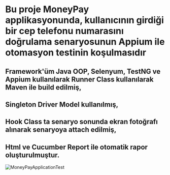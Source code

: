 # Bu proje MoneyPay applikasyonunda, kullanıcının girdiği bir cep telefonu numarasını doğrulama senaryosunun Appium ile otomasyon testinin koşulmasıdır
## Framework'üm Java OOP, Selenyum, TestNG ve Appium kullanılarak Runner Class kullanılarak Maven ile build edilmiş,
## Singleton Driver Model kullanılmış,
## Hook Class ta senaryo sonunda ekran fotoğrafı alınarak senaryoya attach edilmiş,
## Html ve Cucumber Report ile otomatik rapor oluşturulmuştur.

![MoneyPayApplicationTest](https://github.com/ademgencer/MoneyPay_WithAppium/blob/master/screenShots/MoneyPayApp_Gif.gif)
